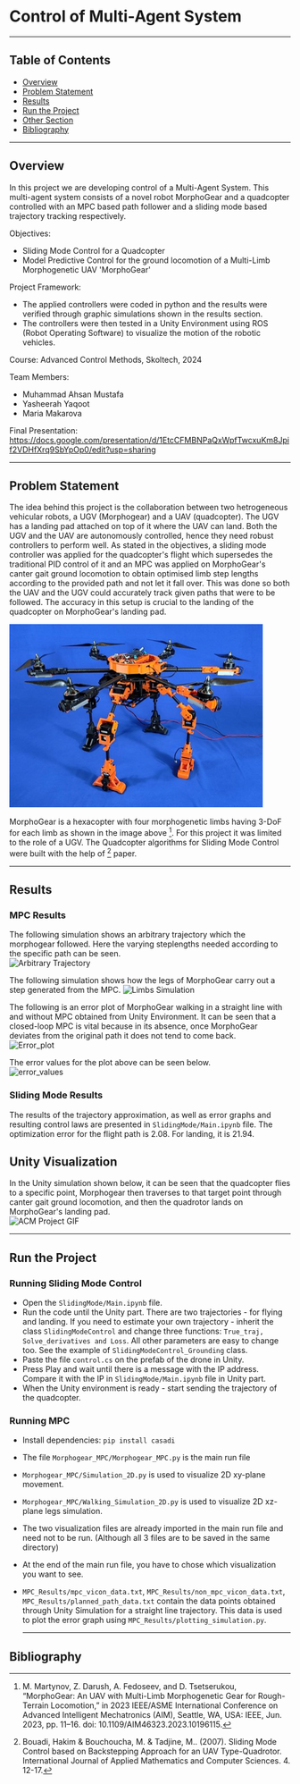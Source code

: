 # Control of Multi-Agent System

---

## Table of Contents

- [Overview](#overview)
- [Problem Statement](#problem-statement)
- [Results](#results)
- [Run the Project](#run-the-project)
- [Other Section](#other-section)
- [Bibliography](#bibliography)

---

## Overview
In this project we are developing control of a Multi-Agent System. This multi-agent system consists of a novel robot MorphoGear and a quadcopter controlled with an MPC based path follower and a sliding mode based trajectory tracking respectively. 

Objectives:
- Sliding Mode Control for a Quadcopter
- Model Predictive Control for the ground locomotion of a Multi-Limb Morphogenetic UAV 'MorphoGear'

Project Framework:
- The applied controllers were coded in python and the results were verified through graphic simulations shown in the results section.
- The controllers were then tested in a Unity Environment using ROS (Robot Operating Software) to visualize the motion of the robotic vehicles. 

Course: Advanced Control Methods, Skoltech, 2024

Team Members: 
- Muhammad Ahsan Mustafa
- Yasheerah Yaqoot
- Maria Makarova

Final Presentation: https://docs.google.com/presentation/d/1EtcCFMBNPaQxWpfTwcxuKm8Jpif2VDHfXrq9SbYpOp0/edit?usp=sharing



---

## Problem Statement
<!-- This section delves into the specifics of the challenge tackled during the project. It provides context, outlines the objectives, and discusses the significance of the problem. -->

The idea behind this project is the collaboration between two hetrogeneous vehicular robots, a UGV (Morphogear) and a UAV (quadcopter). The UGV has a landing pad attached on top of it where the UAV can land. Both the UGV and the UAV are autonomously controlled, hence they need robust controllers to perform well. As stated in the objectives, a sliding mode controller was applied for the quadcopter's flight which supersedes the traditional PID control of it and an MPC was applied on MorphoGear's canter gait ground locomotion to obtain optimised limb step lengths according to the provided path and not let it fall over. This was done so both the UAV and the UGV could accurately track given paths that were to be followed. The accuracy in this setup is crucial to the landing of the quadcopter on MorphoGear's landing pad.

![MorphoGear](https://github.com/YasheerahYaqoot/acm_project/blob/main/MorphoGear.jpg)

MorphoGear is a hexacopter with four morphogenetic limbs having 3-DoF for each limb as shown in the image above [^1]. For this project it was limited to the role of a UGV.
The Quadcopter algorithms for Sliding Mode Control were built with the help of [^2] paper.
<!-- ### Subsection (if any)
Subsections may be added to further break down the problem, provide background information, or elaborate on specific aspects that are crucial to understanding the project's scope. -->

---

## Results
### MPC Results
<!-- This is a comment -->
<!-- Detailed explanation of the findings, performance metrics, and outcomes of the project. This section may include graphs, tables, and other visual aids to support the results. -->

The following simulation shows an arbitrary trajectory which the morphogear followed. Here the varying steplengths needed according to the specific path can be seen.  
![Arbitrary Trajectory](https://github.com/YasheerahYaqoot/acm_project/assets/140263131/72acc1fb-397f-47f9-8eb2-e71c54063f1a)

The following simulation shows how the legs of MorphoGear carry out a step generated from the MPC. 
![Limbs Simulation](https://github.com/YasheerahYaqoot/acm_project/assets/140263131/cfd34b74-b26c-403f-9f66-7c85859b7bbe)

The following is an error plot of MorphoGear walking in a straight line with and without MPC obtained from Unity Environment. It can be seen that a closed-loop MPC is vital because in its absence, once MorphoGear deviates from the original path it does not tend to come back.  
![Error_plot](https://github.com/YasheerahYaqoot/acm_project/assets/140263131/937174e5-9ada-4d1f-bbfc-f5da0adf3172) 

The error values for the plot above can be seen below.  
![error_values](https://github.com/YasheerahYaqoot/acm_project/assets/140263131/8d485c47-4994-4b1c-be0f-f9c9c347173a)
### Sliding Mode Results
The results of the trajectory approximation, as well as error graphs and resulting control laws are presented in `SlidingMode/Main.ipynb` file. 
The optimization error for the flight path is 2.08. For landing, it is 21.94.


## Unity Visualization
In the Unity simulation shown below, it can be seen that the quadcopter flies to a specific point, Morphogear then traverses to that target point through canter gait ground locomotion, and then the quadrotor lands on MorphoGear's landing pad.  
![ACM Project GIF](https://github.com/YasheerahYaqoot/acm_project/assets/140263131/c3952a5e-bcbe-4927-9d73-9e6026e2fdb0)


---
<!-- ### Subsection (if any)
Subsections may be used to organize results into categories, discuss different algorithms or methods used, or compare various scenarios within the project. -->

## Run the Project
### Running Sliding Mode Control
- Open the `SlidingMode/Main.ipynb` file.
- Run the code until the Unity part. There are two trajectories - for flying and landing. If you need to estimate your own trajectory - inherit the class `SlidingModeControl` and change three functions: `True_traj, Solve_derivatives and Loss`. All other parameters are easy to change too. See the example of `SlidingModeControl_Grounding` class.
- Paste the file `control.cs` on the prefab of the drone in Unity.
- Press Play and wait until there is a message with the IP address. Compare it with the IP in `SlidingMode/Main.ipynb` file in Unity part.
- When the Unity environment is ready - start sending the trajectory of the quadcopter.
### Running MPC
- Install dependencies: `pip install casadi`
- The file `Morphogear_MPC/Morphogear_MPC.py` is the main run file
- `Morphogear_MPC/Simulation_2D.py` is used to visualize 2D xy-plane movement.
- `Morphogear_MPC/Walking_Simulation_2D.py` is used to visualize 2D xz-plane legs simulation.
- The two visualization files are already imported in the main run file and need not to be run. (Although all 3 files are to be saved in the same directory)
- At the end of the main run file, you have to chose which visualization you want to see.
- `MPC_Results/mpc_vicon_data.txt`, `MPC_Results/non_mpc_vicon_data.txt`, `MPC_Results/planned_path_data.txt` contain the data points obtained through Unity Simulation for a straight line trajectory. This data is used to plot the error graph using `MPC_Results/plotting_simulation.py`.

  ---

## Bibliography
[^1]: M. Martynov, Z. Darush, A. Fedoseev, and D. Tsetserukou, “MorphoGear: An UAV with Multi-Limb Morphogenetic Gear for Rough-Terrain Locomotion,” in 2023 IEEE/ASME International Conference on Advanced Intelligent Mechatronics (AIM), Seattle, WA, USA: IEEE, Jun. 2023, pp. 11–16. doi: 10.1109/AIM46323.2023.10196115.
[^2]: Bouadi, Hakim & Bouchoucha, M. & Tadjine, M.. (2007). Sliding Mode Control based on Backstepping Approach for an UAV Type-Quadrotor. International Journal of Applied Mathematics and Computer Sciences. 4. 12-17. 
